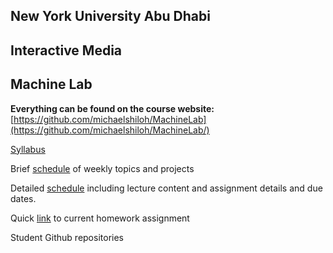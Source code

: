 ## New York University Abu Dhabi
## Interactive Media
## Machine Lab

**Everything can be found on the course website:**   
[https://github.com/michaelshiloh/MachineLab](https://github.com/michaelshiloh/MachineLab/)


[Syllabus](syllabus.md)  

Brief [schedule](briefSchedule.md) of weekly topics and projects

Detailed [schedule](detailedSchedule.md) including lecture content and
assignment details and due dates.

Quick [link](https://github.com/michaelshiloh/MachineLab/blob/master/schedule.md#current-homework-assignment)
to current homework assignment

Student Github repositories  

